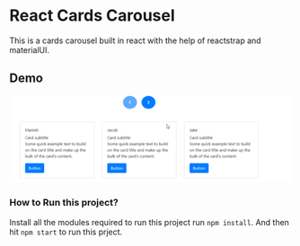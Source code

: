 # React Cards Carousel
This is a cards carousel built in react with the help of reactstrap and materialUI.

## Demo
![Carousel](./public/react-cards-carousel.gif)


### How to Run this project?
Install all the modules required to run this project run `npm install`.
And then hit `npm start` to run this prject.

